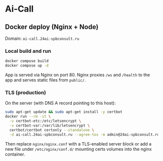 # Ai-Call

## Docker deploy (Nginx + Node)

Domain: `ai-call.24ai-spbconsult.ru`

### Local build and run
```bash
docker compose build
docker compose up -d
```

App is served via Nginx on port 80. Nginx proxies `/ws` and `/health` to the app and serves static files from `public/`.

### TLS (production)
On the server (with DNS A record pointing to this host):
```bash
sudo apt-get update && sudo apt-get install -y certbot
docker run --rm -it \
  -v certbot-etc:/etc/letsencrypt \
  -v certbot-var:/var/lib/letsencrypt \
  certbot/certbot certonly --standalone \
  -d ai-call.24ai-spbconsult.ru --agree-tos -m admin@24ai-spbconsult.ru --non-interactive
```

Then replace `nginx/nginx.conf` with a TLS-enabled server block or add a new file under `/etc/nginx/conf.d/` mounting certs volumes into the nginx container.

